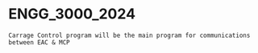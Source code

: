 # ENGG_3000_2024
    Carrage Control program will be the main program for communications between EAC & MCP
